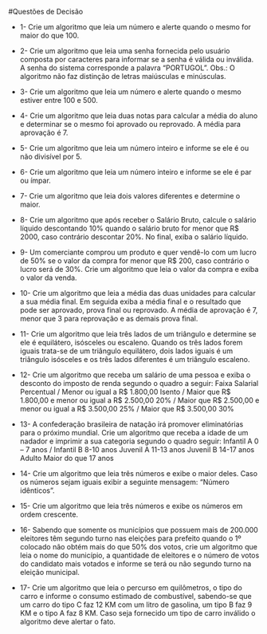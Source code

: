 #Questões de Decisão

* 1- Crie um algoritmo que leia um número e alerte quando o mesmo for maior do que 100.

* 2- Crie um algoritmo que leia uma senha fornecida pelo usuário composta por caracteres para informar se a senha é válida ou inválida. A senha do sistema corresponde a palavra “PORTUGOL”. Obs.: O algoritmo não faz distinção de letras maiúsculas e minúsculas.

* 3- Crie um algoritmo que leia um número e alerte quando o mesmo estiver entre 100 e 500.

* 4- Crie um algoritmo que leia duas notas para calcular a média do aluno e determinar se o mesmo foi aprovado ou reprovado. A média para aprovação é 7.

* 5- Crie um algoritmo que leia um número inteiro e informe se ele é ou não divisível por 5.

* 6- Crie um algoritmo que leia um número inteiro e informe se ele é par ou ímpar.

* 7- Crie um algoritmo que leia dois valores diferentes e determine o maior.

* 8- Crie um algoritmo que após receber o Salário Bruto, calcule o salário líquido descontando 10% quando o salário bruto for menor que R$ 2000, caso contrário descontar 20%. No final, exiba o salário líquido.

* 9- Um comerciante comprou um produto e quer vendê-lo com um lucro de 50% se o valor da compra for menor que R$ 200, caso contrário o lucro será de 30%. Crie um algoritmo que leia o valor da compra e exiba o valor da venda.

* 10- Crie um algoritmo que leia a média das duas unidades para calcular a sua média final. Em seguida exiba a média final e o resultado que pode ser aprovado, prova final ou reprovado. A média de aprovação é 7, menor que 3 para reprovação e as demais prova final.

* 11- Crie um algoritmo que leia três lados de um triângulo e determine se ele é equilátero, isósceles ou escaleno. Quando os três lados forem iguais trata-se de um triângulo equilátero, dois lados iguais é um triângulo isósceles e os três lados diferentes é um triângulo escaleno.

* 12- Crie um algoritmo que receba um salário de uma pessoa e exiba o desconto do imposto de renda segundo o quadro a seguir: Faixa Salarial	Percentual / Menor ou igual a R$ 1.800,00	Isento / Maior que R$ 1.800,00 e menor ou igual a R$ 2.500,00	20% / Maior que R$ 2.500,00 e menor ou igual a R$ 3.500,00	25% / Maior que R$ 3.500,00	30%

* 13- A confederação brasileira de natação irá promover eliminatórias para o próximo mundial. Crie um algoritmo que receba a idade de um nadador e imprimir a sua categoria segundo o quadro seguir: Infantil A	0 – 7 anos / Infantil B	8-10 anos Juvenil A	11-13 anos Juvenil B	14-17 anos Adulto	Maior do que 17 anos

* 14- Crie um algoritmo que leia três números e exibe o maior deles. Caso os números sejam iguais exibir a seguinte mensagem: “Número idênticos”.

* 15- Crie um algoritmo que leia três números e exibe os números em ordem crescente.

* 16- Sabendo que somente os municípios que possuem mais de 200.000 eleitores têm segundo turno nas eleições para prefeito quando o 1º colocado não obtém mais do que 50% dos votos, crie um algoritmo que leia o nome do município, a quantidade de eleitores e o número de votos do candidato mais votados e informe se terá ou não segundo turno na eleição municipal.

* 17- Crie um algoritmo que leia o percurso em quilômetros, o tipo do carro e informe o consumo estimado de combustível, sabendo-se que um carro do tipo C faz 12 KM com um litro de gasolina, um tipo B faz 9 KM e o tipo A faz 8 KM. Caso seja fornecido um tipo de carro inválido o algoritmo deve alertar o fato.
